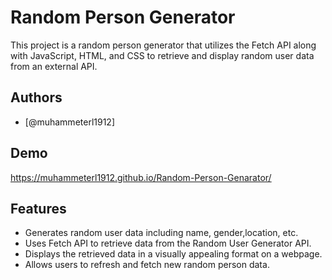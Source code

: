 
# Random Person Generator

This project is a random person generator that utilizes the Fetch API along with JavaScript, HTML, and CSS to retrieve and display random user data from an external API.


## Authors

- [@muhammeterl1912]


## Demo

https://muhammeterl1912.github.io/Random-Person-Genarator/


## Features

- Generates random user data including name, gender,location, etc.
- Uses Fetch API to retrieve data from the Random User Generator API.
- Displays the retrieved data in a visually appealing format on a webpage.
- Allows users to refresh and fetch new random person data.


